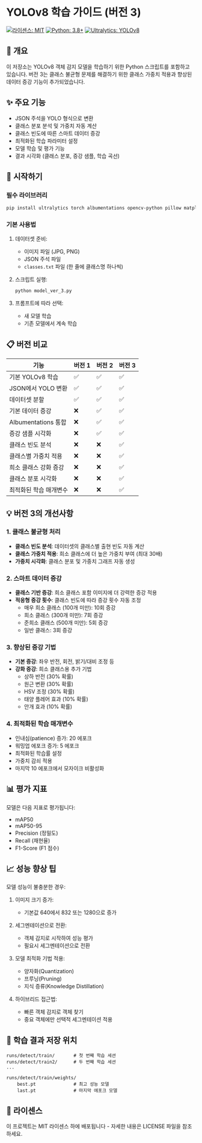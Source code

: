 # YOLOv8 학습 가이드 (버전 3)

[![라이센스: MIT](https://img.shields.io/badge/라이센스-MIT-yellow.svg)](https://opensource.org/licenses/MIT)
[![Python: 3.8+](https://img.shields.io/badge/Python-3.8+-blue.svg)](https://www.python.org/downloads/)
[![Ultralytics: YOLOv8](https://img.shields.io/badge/Ultralytics-YOLOv8-green.svg)](https://github.com/ultralytics/ultralytics)

## 📝 개요

이 저장소는 YOLOv8 객체 감지 모델을 학습하기 위한 Python 스크립트를 포함하고 있습니다. 버전 3는 클래스 불균형 문제를 해결하기 위한 클래스 가중치 적용과 향상된 데이터 증강 기능이 추가되었습니다.

## ✨ 주요 기능

- JSON 주석을 YOLO 형식으로 변환
- 클래스 분포 분석 및 가중치 자동 계산
- 클래스 빈도에 따른 스마트 데이터 증강
- 최적화된 학습 파라미터 설정
- 모델 학습 및 평가 기능
- 결과 시각화 (클래스 분포, 증강 샘플, 학습 곡선)

## 🚀 시작하기

### 필수 라이브러리

```bash
pip install ultralytics torch albumentations opencv-python pillow matplotlib tqdm koreanize_matplotlib
```

### 기본 사용법

1. 데이터셋 준비:
   - 이미지 파일 (JPG, PNG)
   - JSON 주석 파일
   - `classes.txt` 파일 (한 줄에 클래스명 하나씩)

2. 스크립트 실행:
   ```bash
   python model_ver_3.py
   ```

3. 프롬프트에 따라 선택:
   - 새 모델 학습
   - 기존 모델에서 계속 학습

## 📋 버전 비교

| 기능 | 버전 1 | 버전 2 | 버전 3 |
|---------|-----------|-----------|-----------|
| 기본 YOLOv8 학습 | ✅ | ✅ | ✅ |
| JSON에서 YOLO 변환 | ✅ | ✅ | ✅ |
| 데이터셋 분할 | ✅ | ✅ | ✅ |
| 기본 데이터 증강 | ❌ | ✅ | ✅ |
| Albumentations 통합 | ❌ | ✅ | ✅ |
| 증강 샘플 시각화 | ❌ | ✅ | ✅ |
| 클래스 빈도 분석 | ❌ | ❌ | ✅ |
| 클래스별 가중치 적용 | ❌ | ❌ | ✅ |
| 희소 클래스 강화 증강 | ❌ | ❌ | ✅ |
| 클래스 분포 시각화 | ❌ | ❌ | ✅ |
| 최적화된 학습 매개변수 | ❌ | ❌ | ✅ |

## 💡 버전 3의 개선사항

### 1. 클래스 불균형 처리

- **클래스 빈도 분석**: 데이터셋의 클래스별 출현 빈도 자동 계산
- **클래스 가중치 적용**: 희소 클래스에 더 높은 가중치 부여 (최대 30배)
- **가중치 시각화**: 클래스 분포 및 가중치 그래프 자동 생성

### 2. 스마트 데이터 증강

- **클래스 기반 증강**: 희소 클래스 포함 이미지에 더 강력한 증강 적용
- **적응형 증강 횟수**: 클래스 빈도에 따라 증강 횟수 자동 조정
  - 매우 희소 클래스 (100개 미만): 10회 증강
  - 희소 클래스 (300개 미만): 7회 증강
  - 준희소 클래스 (500개 미만): 5회 증강
  - 일반 클래스: 3회 증강

### 3. 향상된 증강 기법

- **기본 증강**: 좌우 반전, 회전, 밝기/대비 조정 등
- **강화 증강**: 희소 클래스용 추가 기법
  - 상하 반전 (30% 확률)
  - 원근 변환 (30% 확률)
  - HSV 조정 (30% 확률)
  - 태양 플레어 효과 (10% 확률)
  - 안개 효과 (10% 확률)

### 4. 최적화된 학습 매개변수

- 인내심(patience) 증가: 20 에포크
- 워밍업 에포크 증가: 5 에포크
- 최적화된 학습률 설정
- 가중치 감쇠 적용
- 마지막 10 에포크에서 모자이크 비활성화

## 📊 평가 지표

모델은 다음 지표로 평가됩니다:
- mAP50
- mAP50-95
- Precision (정밀도)
- Recall (재현율)
- F1-Score (F1 점수)

## 📈 성능 향상 팁

모델 성능이 불충분한 경우:

1. 이미지 크기 증가:
   - 기본값 640에서 832 또는 1280으로 증가

2. 세그멘테이션으로 전환:
   - 객체 감지로 시작하여 성능 평가
   - 필요시 세그멘테이션으로 전환

3. 모델 최적화 기법 적용:
   - 양자화(Quantization)
   - 프루닝(Pruning)
   - 지식 증류(Knowledge Distillation)

4. 하이브리드 접근법:
   - 빠른 객체 감지로 객체 찾기
   - 중요 객체에만 선택적 세그멘테이션 적용

## 📂 학습 결과 저장 위치

```
runs/detect/train/       # 첫 번째 학습 세션
runs/detect/train2/      # 두 번째 학습 세션
...

runs/detect/train/weights/
    best.pt              # 최고 성능 모델
    last.pt              # 마지막 에포크 모델
```

## 📄 라이센스

이 프로젝트는 MIT 라이센스 하에 배포됩니다 - 자세한 내용은 LICENSE 파일을 참조하세요.